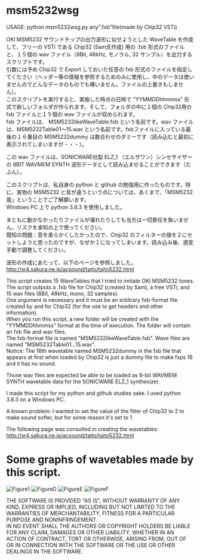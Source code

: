 # msm5232wsg

USAGE: python msm5232wsg.py any".fxb"file(made by Chip32 VSTi)

OKI MSM5232 サウンドチップの出力波形に似せようとした WaveTable を作成して、フリーの VSTi である Chip32 (Sam氏作成) 用の .fxb 形式のファイルと、１５個の wav ファイル（8Bit, 48kHz, モノラル, 32 サンプル）を出力するスクリプトです。  
引数には予め Chip32 で Export しておいた任意の fxb 形式のファイルを指定してください（ヘッダー等の情報を参照するためのみに使用し、中のデータは使いませんのでどんなデータのものでも構いません。ファイルの上書きもしません）。  
このスクリプトを実行すると、実施した時点の日時で "YYMMDDhhmmss" 形式で新しいフォルダが作られます。そして、フォルダの中に１個の Chip32用の fxb ファイルと１５個の wav ファイルが収められます。  
fxb ファイルは、 MSM5232likeWaveTable.fxb という名前です。wav ファイルは、MSM5232Table01～15.wav という名前です。fxbファイルに入っている最後の１６番目の MSM5232dummy は数合わせのダミーです（読み込むと最初に表示されてしまいますが・・・）。  

この wav ファイルは、SONICWARE社製 ELZ_1 （エルザワン）シンセサイザーの 8BIT WAVMEM SYNTH 波形データとして読み込ませることができます（たぶん）。  

このスクリプトは、私自身の python と github の勉強用に作ったものです。特に、実物の MSM5232 と音が違うという点については、あくまで、「MSM5232風」ということでご了解願います。  
Windows PC 上で python 3.8.3 を使用しました。  

まともに動かなかったりファイルが壊れたりしても当方は一切責任を負いません。リスクを承知の上で使ってください。  
既知の問題：音を柔らかくしたかったので、Chip32 のフィルターの値を２にセットしようと思ったのですが、なぜか１になってしまいます。読み込み後、適宜手動で調整してください。

波形の作成にあたって、以下のページを参照しました。  
http://sr4.sakura.ne.jp/acsound/taito/taito5232.html  

This script creates 15 WaveTables that I tried to imitate OKI MSM5232 tones.  
The script outputs a .fxb file for Chip32 (created by Sam), a free VSTi, and 15 wav files (8Bit, 48kHz, mono, 32 samples).    
One argument is necessary and it must be an arbitrary fxb-format file created by and for Chip32 (for the use to get headers and other information).  
When you run this script, a new folder will be created with the "YYMMDDhhmmss" format at the time of execution. The folder will contain an fxb file and wav files.  
The fxb-format file is named "MSM5232likeWaveTable.fxb". Wave files are named "MSM5232Table01...15.wav".  
Notice: The 16th wavetable named MSM5232dummy in the fxb file that appears at first when loaded by Chip32 is just a dummy file to make fxps 16 and it has no sound.  

Those wav files are expected be able to be loaded as 8-bit WAVMEM SYNTH wavetable data for the SONICWARE ELZ_1 synthesizer.  

I made this script for my python and github studies sake.
I used python 3.8.3 on a Windows PC.  

A known problem: I wanted to set the value of the filter of Chip32 to 2 to make sound softer, but for some reason it's set to 1.  

The following page was consulted in creating the wavetables:
http://sr4.sakura.ne.jp/acsound/taito/taito5232.html  

# Some graphs of wavetables made by this script.

![Figure1](https://user-images.githubusercontent.com/68761912/95644717-75865280-0af3-11eb-9904-3d5cafd55079.png)
![FigureD](https://user-images.githubusercontent.com/68761912/95644721-7c14ca00-0af3-11eb-9322-6987c727499b.png)
![FigureE](https://user-images.githubusercontent.com/68761912/95644728-820aab00-0af3-11eb-9052-a45dc3799389.png)
![FigureF](https://user-images.githubusercontent.com/68761912/95644732-859e3200-0af3-11eb-86ed-d67b512253fd.png)

THE SOFTWARE IS PROVIDED "AS IS", WITHOUT WARRANTY OF ANY KIND, EXPRESS OR IMPLIED, INCLUDING BUT NOT LIMITED TO THE WARRANTIES OF MERCHANTABILITY, FITNESS FOR A PARTICULAR PURPOSE AND NONINFRINGEMENT.   
IN NO EVENT SHALL THE AUTHORS OR COPYRIGHT HOLDERS BE LIABLE FOR ANY CLAIM, DAMAGES OR OTHER LIABILITY, WHETHER IN AN ACTION OF CONTRACT, TORT OR OTHERWISE, ARISING FROM, OUT OF OR IN CONNECTION WITH THE SOFTWARE OR THE USE OR OTHER DEALINGS IN THE SOFTWARE.  
